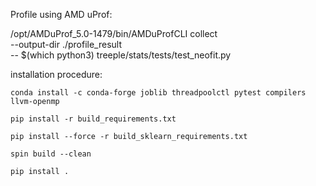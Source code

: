 Profile using AMD uProf: 

/opt/AMDuProf_5.0-1479/bin/AMDuProfCLI collect \
  --output-dir ./profile_result \
  -- $(which python3) treeple/stats/tests/test_neofit.py


installation procedure: 

    conda install -c conda-forge joblib threadpoolctl pytest compilers llvm-openmp

    pip install -r build_requirements.txt

    pip install --force -r build_sklearn_requirements.txt

    spin build --clean

    pip install .
    